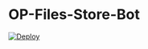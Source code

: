 # OP-Files-Store-Bot


[![Deploy](https://www.herokucdn.com/deploy/button.svg)](https://heroku.com/deploy?template=https://github.com/Alikhader/OP-Files-Store-Bot)
